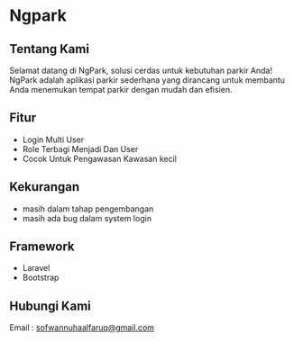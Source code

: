 # Ngpark

## Tentang Kami

Selamat datang di NgPark, solusi cerdas untuk kebutuhan parkir Anda!
NgPark adalah aplikasi parkir sederhana yang dirancang untuk membantu Anda menemukan tempat parkir dengan mudah dan efisien.

## Fitur
- Login Multi User
- Role Terbagi Menjadi Dan User
- Cocok Untuk Pengawasan Kawasan kecil

## Kekurangan
- masih dalam tahap pengembangan
- masih ada bug dalam system login

## Framework
- Laravel
- Bootstrap

## Hubungi Kami
Email : sofwannuhaalfaruq@gmail.com

